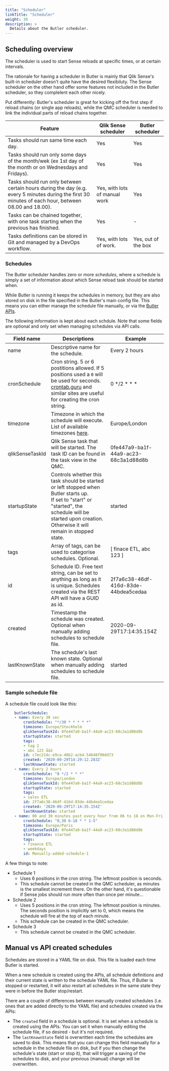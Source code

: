 ```yaml
---
title: "Scheduler"
linkTitle: "Scheduler"
weight: 30
description: >
  Details about the Butler scheduler. 
---
```


## Scheduling overview

The scheduler is used to start Sense reloads at specific times, or at certain intervals.

The rationale for having a scheduler in Butler is mainly that Qlik Sense's built-in scheduler doesn't quite have the desired flexibiluty. The Sense scheduler on the other hand offer some features not included in the Butler scheduler, so they complelent each other nicely.

Put differently: Butler's scheduler is great for kicking off the first step if reload chains (or single app reloads), while the QMC scheduler is needed to link the individual parts of reload chains together.

| Feature | Qlik Sense scheduler | Butler scheduler |
| ------- | -------------------- | ---------------- |
| Tasks should run same time each day. | Yes | Yes |
| Tasks should run only some days of the month/wek (ex 1st day of the month or on Wednesdays and Fridays). | Yes | Yes |
| Tasks should run only between certain hours during the day (e.g. every 5 minutes during the first 30 minutes of each hour, between 08.00 and 18.00). | Yes, with lots of manual work | Yes |
| Tasks can be chained together, with one task starting when the previous has finished.  | Yes | - |
| Tasks definitions can be stored in Git and managed by a DevOps workflow. | Yes, with lots of work. | Yes, out of the box |

### Schedules

The Butler scheduler handles zero or more *schedules*, where a schedule is simply a set of information about which Sense reload task should be started when.

While Butler is running it keeps the schedules in memory, but they are also stored on disk in the file specified in the Butler's main config file. This means you can either manage the schedule file manually, or via the [Butler APIs](/docs/reference/rest-api).

The following information is kept about each schdule. Note that some fields are optional and only set when managing schedules via API calls.

| Field name | Descriptions | Example |
| --- | --- | --- |
| name | Descriptive name for the schedule. | Every 2 hours |
| cronSchedule | Cron string. 5 or 6 postitions allowed. If 5 positions used a `0` will be used for seconds. [crontab.guru](https://crontab.guru/) and similar sites are useful for creating the cron string. | 0 */2 * * * |
| timezone | Timezone in which the schedule will execute. List of available timezones [here](https://en.wikipedia.org/wiki/List_of_tz_database_time_zones). | Europe/London |
| qlikSenseTaskId | Qlik Sense task that will be started. The task ID can be found in the task view in the QMC. | 0fe447a9-ba1f-44a9-ac23-68c3a1d88d8b |
| startupState | Controls whether this task should be started or left stopped when Butler starts up. <br> If set to "start" or "started", the schedule will be started upon creation. Otherwise it will remain in stopped state. | started |
| tags | Array of tags, can be used to categorise schedules. Optional. | [ finace ETL, abc 123 ] |
| id | Schedule ID. Free text string, can be set to anything as long as it is unique. Schedules created via the REST API will have a GUID as id. | 2f7a6c38-46df-416d-83de-44bdea5cedaa |
| created | Timestamp the schedule was created. Optional when manually adding schedules to schedule file. | 2020-09-29T17:14:35.154Z |
| lastKnownState | The schedule's last known state. Optional when manually adding schedules to schedule file. | started |

### Sample schedule file

A schedule file could look like this:

```yaml
    butlerSchedule:
    - name: Every 30 sec
        cronSchedule: "*/30 * * * * *"
        timezone: Europe/Stockholm
        qlikSenseTaskId: 0fe447a9-ba1f-44a9-ac23-68c3a1d88d8b
        startupState: started
        tags:
        - tag 2
        - abc 123 åäö
        id: c7ec214c-e9ca-40b2-acb4-54648f90dd73
        created: '2020-09-29T14:29:12.283Z'
        lastKnownState: started
    - name: Every 2 hours
        cronSchedule: "0 */2 * * *"
        timezone: Europe/London
        qlikSenseTaskId: 0fe447a9-ba1f-44a9-ac23-68c3a1d88d8b
        startupState: started
        tags:
        - sales ETL
        id: 2f7a6c38-46df-416d-83de-44bdea5cedaa
        created: '2020-09-29T17:14:35.154Z'
        lastKnownState: started
    - name: 00 and 30 minutes past every hour from 06 to 18 on Mon-Fri
        cronSchedule: "0,30 6-18 * * 1-5"
        timezone: Europe/Paris
        qlikSenseTaskId: 0fe447a9-ba1f-44a9-ac23-68c3a1d88d8b
        startupState: started
        tags:
        - finance ETL
        - weekdays
        id: Manually-added-schedule-1
```

A few things to note:

* Schedule 1
  * Uses 6 positions in the cron string. The leftmost position is seconds.
  * This schedule cannot be created in the QMC scheduler, as minutes is the smallest increment there.
    On the other hand, it's questionable if Sense jobs should run more often than once per minute... 
* Schedule 2
  * Uses 5 positions in the cron string. The leftmost position is minutes. The seconds position is implicitly set to 0, which means the schedule will fire at the top of each minute.
  * This schedule can be created in the QMC scheduler.
* Schedule 3
  * This schedule cannot be created in the QMC scheduler.

## Manual vs API created schedules

Schedules are stored in a YAML file on disk. This file is loaded each time Butler is started.

When a new schedule is created using the APIs, all schedule definitions and their current state is written to the schedule YAML file. Thus, if Butler is stopped or restarted, it will also restart all schedules in the same state they were in before the Butler stop/restart.

There are a couple of differences between manually created schedules (i.e. ones that are added directly to the YAML file) and schedules created via the APIs:

* The `created` field in a schedule is optional. It is set when a schedule is created using the APIs. You can set it when manually editing the schedule file, if so desired - but it's not required.
* The `lastKnownState` field is overwritten each time the schedules are saved to disk. This means that you can change this field manually for a schedule in the schedule file on disk, but if you then change the schedule's state (start or stop it), that will trigger a saving of the schedules to disk, and your previous (manual) change will be overwritten.
